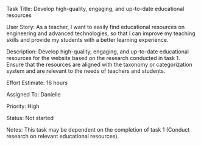 Task Title: Develop high-quality, engaging, and up-to-date educational resources

User Story: As a teacher, I want to easily find educational resources on engineering and advanced technologies, so that I can improve my teaching skills and provide my students with a better learning experience.

Description: Develop high-quality, engaging, and up-to-date educational resources for the website based on the research conducted in task 1. Ensure that the resources are aligned with the taxonomy or categorization system and are relevant to the needs of teachers and students.

Effort Estimate: 16 hours

Assigned To: Danielle

Priority: High

Status: Not started

Notes: This task may be dependent on the completion of task 1 (Conduct research on relevant educational resources).
